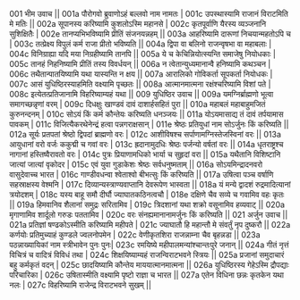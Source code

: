 001  	भीम उवाच ||
001a 	पौरोगवो ब्रुवाणोऽहं बल्लवो नाम नामतः |
001c 	उपस्थास्यामि राजानं विराटमिति मे मतिः ||
002a 	सूपानस्य करिष्यामि कुशलोऽस्मि महानसे |
002c 	कृतपूर्वाणि यैरस्य व्यञ्जनानि सुशिक्षितैः |
002e 	तानप्यभिभविष्यामि प्रीतिं संजनयन्नहम् ||
003a 	आहरिष्यामि दारूणां निचयान्महतोऽपि च |
003c 	तत्प्रेक्ष्य विपुलं कर्म राजा प्रीतो भविष्यति ||
004a 	द्विपा वा बलिनो राजन्वृषभा वा महाबलाः |
004c 	विनिग्राह्या यदि मया निग्रहीष्यामि तानपि ||
005a 	ये च केचिन्नियोत्स्यन्ति समाजेषु नियोधकाः |
005c 	तानहं निहनिष्यामि प्रीतिं तस्य विवर्धयन् ||
006a 	न त्वेतान्युध्यमानान्वै हनिष्यामि कथञ्चन |
006c 	तथैतान्पातयिष्यामि यथा यास्यन्ति न क्षय ||
007a 	आरालिको गोविकर्ता सूपकर्ता नियोधकः |
007c 	आसं युधिष्ठिरस्याहमिति वक्ष्यामि पृच्छतः ||
008a 	आत्मानमात्मना रक्षंश्चरिष्यामि विशां पते |
008c 	इत्येतत्प्रतिजानामि विहरिष्याम्यहं यथा ||
009  	युधिष्ठिर उवाच ||
009a 	यमग्निर्ब्राह्मणो भूत्वा समागच्छन्नृणां वरम् |
009c 	दिधक्षुः खाण्डवं दावं दाशार्हसहितं पुरा ||
010a 	महाबलं महाबाहुमजितं कुरुनन्दनम् |
010c 	सोऽयं किं कर्म कौन्तेयः करिष्यति धनञ्जयः ||
011a 	योऽयमासाद्य तं दावं तर्पयामास पावकम् |
011c 	विजित्यैकरथेनेन्द्रं हत्वा पन्नगराक्षसान् |
011e 	श्रेष्ठः प्रतियुधां नाम सोऽर्जुनः किं करिष्यति ||
012a 	सूर्यः प्रतपतां श्रेष्ठो द्विपदां ब्राह्मणो वरः |
012c 	आशीविषश्च सर्पाणामग्निस्तेजस्विनां वरः ||
013a 	आयुधानां वरो वर्जः ककुद्मी च गवां वरः |
013c 	ह्रदानामुदधिः श्रेष्ठः पर्जन्यो वर्षतां वरः ||
014a 	धृतराष्ट्रश्च नागानां हस्तिष्वैरावतो वरः |
014c 	पुत्रः प्रियाणामधिको भार्या च सुहृदां वरा ||
015a 	यथैतानि विशिष्टानि जात्यां जात्यां वृकोदर |
015c 	एवं युवा गुडाकेशः श्रेष्ठः सर्वधनुष्मताम् ||
016a 	सोऽयमिन्द्रादनवरो वासुदेवाच्च भारत |
016c 	गाण्डीवधन्वा श्वेताश्वो बीभत्सुः किं करिष्यति ||
017a 	उषित्वा पञ्च वर्षाणि सहस्राक्षस्य वेश्मनि |
017c 	दिव्यान्यस्त्राण्यवाप्तानि देवरूपेण भास्वता ||
018a	यं मन्ये द्वादशं रुद्रमादित्यानां त्रयोदशम् |
018c 	यस्य बाहू समौ दीर्घौ ज्याघातकठिनत्वचौ |
018e 	दक्षिणे चैव सव्ये च गवामिव वहः कृतः ||
019a 	हिमवानिव शैलानां समुद्रः सरितामिव |
019c 	त्रिदशानां यथा शक्रो वसूनामिव हव्यवाट् ||
020a 	मृगाणामिव शार्दूलो गरुडः पततामिव |
020c 	वरः संनह्यमानानामर्जुनः किं करिष्यति ||
021  	अर्जुन उवाच ||
021a 	प्रतिज्ञां षण्ढकोऽस्मीति करिष्यामि महीपते |
021c 	ज्याघातौ हि महान्तौ मे संवर्तुं नृप दुष्करौ ||
022a 	कर्णयोः प्रतिमुच्याहं कुण्डले ज्वलनोपमेन |
022c 	वेणीकृतशिरा राजन्नाम्ना चैव बृहन्नडा ||
023a 	पठन्नाख्यायिकां नाम स्त्रीभावेन पुनः पुनः|
023c 	रमयिष्ये महीपालमन्यांश्चान्तःपुरे जनान् ||
024a 	गीतं नृत्तं विचित्रं च वादित्रं विविधं तथा |
024c 	शिक्षयिष्याम्यहं राजन्विराटभवने स्त्रियः ||
025a 	प्रजानां समुदाचारं बहु कर्मकृतं वदन् |
025c 	छादयिष्यामि कौन्तेय माययात्मानमात्मना ||
026a 	युधिष्ठिरस्य गेहेऽस्मि द्रौपद्याः परिचारिका |
026c 	उषितास्मीति वक्ष्यामि पृष्टो राज्ञा च भारत ||
027a 	एतेन विधिना छन्नः कृतकेन यथा नलः |
027c	विहरिष्यामि राजेन्द्र विराटभवने सुखम् ||
